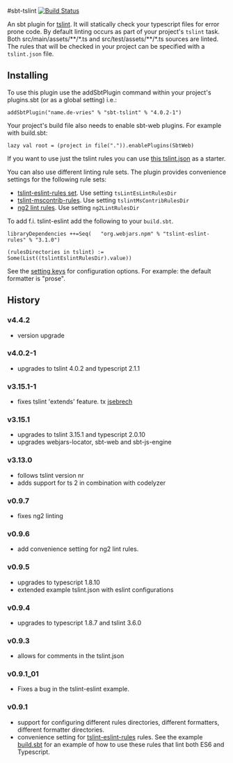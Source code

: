 #sbt-tslint [![Build Status](https://travis-ci.org/joost-de-vries/sbt-tslint.png?branch=master)](https://travis-ci.org/joost-de-vries/sbt-tslint)

An sbt plugin for [tslint](http://palantir.github.io/tslint/). It will statically check your typescript files for error prone code.
By default linting occurs as part of your project's `tslint` task. Both src/main/assets/\*\*/\*.ts and
src/test/assets/\*\*/\*.ts sources are linted.
The rules that will be checked in your project can be specified with a `tslint.json` file. 

## Installing
To use this plugin use the addSbtPlugin command within your project's plugins.sbt (or as a global setting) i.e.:

    addSbtPlugin("name.de-vries" % "sbt-tslint" % "4.0.2-1")

Your project's build file also needs to enable sbt-web plugins. For example with build.sbt:

    lazy val root = (project in file(".")).enablePlugins(SbtWeb)
    
If you want to use just the tslint rules you can use [this tslint.json](https://github.com/palantir/tslint/blob/master/docs/sample.tslint.json) as a starter.

You can also use different linting rule sets. The plugin provides convenience settings for the following rule sets:
- [tslint-eslint-rules set](https://github.com/buzinas/tslint-eslint-rules). Use setting `tsLintEsLintRulesDir`  
- [tslint-mscontrib-rules](https://github.com/Microsoft/tslint-microsoft-contrib). Use setting `tslintMsContribRulesDir`  
- [ng2 lint rules](https://github.com/mgechev/codelyzer). Use setting `ng2LintRulesDir`  

To add f.i. tslint-eslint add the following to your `build.sbt`.

    libraryDependencies ++=Seq(   "org.webjars.npm" % "tslint-eslint-rules" % "3.1.0")

    (rulesDirectories in tslint) := Some(List((tslintEslintRulesDir).value))

See the [setting keys](https://github.com/joost-de-vries/sbt-tslint/blob/master/src/main/scala/name/devries/tslint/SbtTSLint.scala) for configuration options. For example: the default formatter is "prose". 



## History

### v4.4.2
- version upgrade

### v4.0.2-1
- upgrades to tslint 4.0.2 and typescript 2.1.1

### v3.15.1-1
- fixes tslint 'extends' feature. tx [jsebrech](https://github.com/jsebrech)

### v3.15.1
- upgrades to tslint 3.15.1 and typescript 2.0.10
- upgrades webjars-locator, sbt-web and sbt-js-engine

### v3.13.0
- follows tslint version nr
- adds support for ts 2 in combination with codelyzer

### v0.9.7
- fixes ng2 linting

### v0.9.6
- add convenience setting for ng2 lint rules.

### v0.9.5

- upgrades to typescript 1.8.10 
- extended example tslint.json with eslint configurations

### v0.9.4

- upgrades to typescript 1.8.7 and tslint 3.6.0

### v0.9.3 

- allows for comments in the tslint.json

### v0.9.1_01

- Fixes a bug in the tslint-eslint example.

### v0.9.1
- support for configuring different rules directories, different formatters, different formatter directories.  
- convenience setting for [tslint-eslint-rules](https://github.com/buzinas/tslint-eslint-rules) rules. See the example [build.sbt](https://github.com/joost-de-vries/sbt-tslint/blob/master/sbt-tslint-plugin-tester/build.sbt) for an example of how to use these rules that lint both ES6 and Typescript.

